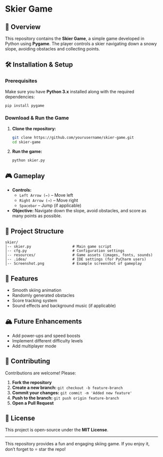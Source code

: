 # Skier Game

## 🎿 Overview
This repository contains the **Skier Game**, a simple game developed in Python using **Pygame**. The player controls a skier navigating down a snowy slope, avoiding obstacles and collecting points.

## 🛠 Installation & Setup
### **Prerequisites**
Make sure you have **Python 3.x** installed along with the required dependencies:
```sh
pip install pygame
```

### **Download & Run the Game**
1. **Clone the repository:**
   ```sh
   git clone https://github.com/yourusername/skier-game.git
   cd skier-game
   ```
2. **Run the game:**
   ```sh
   python skier.py
   ```

## 🎮 Gameplay
- **Controls:**
  - `Left Arrow (←)` – Move left
  - `Right Arrow (→)` – Move right
  - `Spacebar` – Jump (if applicable)
- **Objective:** Navigate down the slope, avoid obstacles, and score as many points as possible.

## 📂 Project Structure
```
skier/
│-- skier.py                   # Main game script
│-- cfg.py                     # Configuration settings
│-- resources/                 # Game assets (images, fonts, sounds)
│-- .idea/                     # IDE settings (for PyCharm users)
│-- Screenshot.png             # Example screenshot of gameplay
```

## 📜 Features
- Smooth skiing animation
- Randomly generated obstacles
- Score tracking system
- Sound effects and background music (if applicable)

## 🏔️ Future Enhancements
- Add power-ups and speed boosts
- Implement different difficulty levels
- Add multiplayer mode

## 🤝 Contributing
Contributions are welcome! Please:
1. **Fork the repository**
2. **Create a new branch:** `git checkout -b feature-branch`
3. **Commit your changes:** `git commit -m 'Added new feature'`
4. **Push to the branch:** `git push origin feature-branch`
5. **Open a Pull Request**

## 📜 License
This project is open-source under the **MIT License**.

---
This repository provides a fun and engaging skiing game. If you enjoy it, don’t forget to ⭐ star the repo!
